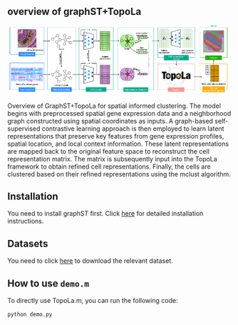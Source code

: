 
## overview of graphST+TopoLa 

<p align="center">
<img src="https://github.com/kaizheng-academic/TopoLa/blob/main/src/graphST_TopoLa.png" width="1000" />
</p>
Overview of GraphST+TopoLa for spatial informed clustering. The model begins with preprocessed spatial gene expression data and a neighborhood graph constructed using spatial coordinates as inputs. A graph-based self-supervised contrastive learning approach is then employed to learn latent representations that preserve key features from gene expression profiles, spatial location, and local context information. These latent representations are mapped back to the original feature space to reconstruct the cell representation matrix. The matrix is subsequently input into the TopoLa framework to obtain refined cell representations. Finally, the cells are clustered based on their refined representations using the mclust algorithm.  

Installation
------------

You need to install graphST first. Click [here](https://github.com/bendemeo/shannonca?tab=readme-ov-file)  for detailed installation instructions.


## Datasets 

You need to click [here](https://github.com/kaizheng-academic/TopoLa/tree/main/Rare_cell_identification/data)  to download the relevant dataset.


How to use `demo.m`
-------------------
To directly use TopoLa.m, you can run the following code:
```python
python demo.py
```
